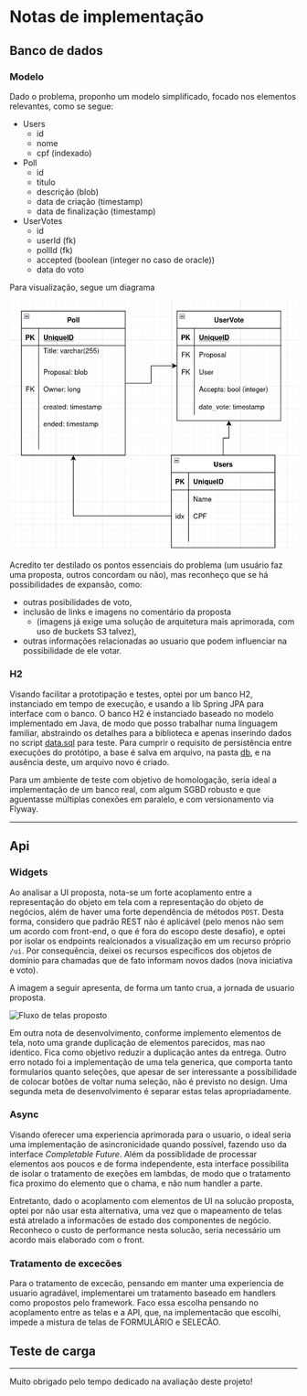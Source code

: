 # Notas de implementação 

## Banco de dados
### Modelo

Dado o problema, proponho um modelo simplificado, focado nos elementos relevantes, como se segue:

- Users
  - id
  - nome
  - cpf (indexado)
- Poll
  - id
  - titulo
  - descrição (blob)
  - data de criação (timestamp)
  - data de finalização (timestamp)
- UserVotes
  - id
  - userId (fk)
  - pollId (fk)
  - accepted (boolean (integer no caso de oracle))
  - data do voto

Para visualização, segue um diagrama

![Proposta de banco de dados](./db_proposal.png)

Acredito ter destilado os pontos essenciais do problema (um usuário faz uma proposta,
outros concordam ou não), mas reconheço que se há possibilidades de expansão, como:
- outras posibilidades de voto,
- inclusão de links e imagens no comentário da proposta
  - (imagens já exige uma solução de arquitetura mais aprimorada, com uso de buckets S3 talvez),
- outras informações relacionadas ao usuario que podem influenciar na possibilidade de ele votar.

### H2
Visando facilitar a prototipação e testes, optei por um banco H2, instanciado em
tempo de execução, e usando a lib Spring JPA para interface com o banco.
O banco H2 é instanciado baseado no modelo implementado em Java, de modo que posso 
trabalhar numa linguagem familiar, abstraindo os detalhes para a biblioteca e apenas 
inserindo dados no script [data.sql](../src/main/resources/data.sql) para teste.
Para cumprir o requisito de persistência entre execuções do protótipo, a base é salva 
em arquivo, na pasta [db](../db), e na ausência deste, um arquivo novo é criado.

Para um ambiente de teste com objetivo de homologação, seria ideal a implementação 
de um banco real, com algum SGBD robusto e que aguentasse múltiplas conexões em 
paralelo, e com versionamento via Flyway.

****

## Api
### Widgets
Ao analisar a UI proposta, nota-se um forte acoplamento entre a representação do 
objeto em tela com a representação do objeto de negócios, além de haver uma forte
dependência de métodos `POST`. Desta forma, considero que padrão REST não é aplicável 
(pelo menos não sem um acordo com front-end, o que é fora do escopo deste desafio),
e optei por isolar os endpoints realcionados a visualização em um recurso próprio `/ui`.
Por consequência, deixei os recursos específicos dos objetos de
domínio para chamadas que de fato informam novos dados (nova iniciativa e voto).

A imagem a seguir apresenta, de forma um tanto crua, a jornada de usuario proposta.

![Fluxo de telas proposto](./screen_flow.png)

Em outra nota de desenvolvimento, conforme implemento elementos de tela, noto uma grande
duplicação de elementos parecidos, mas nao identico. Fica como objetivo 
reduzir a duplicação antes da entrega.
Outro erro notado foi a implementação de uma tela generica, que comporta tanto
formularios quanto seleções, que apesar de ser interessante a possibilidade de 
colocar botões de voltar numa seleção, não é previsto no design. Uma segunda meta
de desenvolvimento é separar estas telas apropriadamente.


### Async
Visando oferecer uma experiencia aprimorada para o usuario, o ideal seria uma implementação de 
asincronicidade quando possível, fazendo uso da interface _Completable Future_. Além da 
possiblidade de processar elementos aos poucos e de forma independente,
esta interface possibilita de isolar o tratamento de exeções em lambdas, 
de modo que o tratamento fica proximo do elemento que o chama, e não num handler a parte.

Entretanto, dado o acoplamento com elementos de UI na solucão proposta, optei por não usar esta
alternativa, uma vez que o mapeamento de telas está atrelado a informacões de estado dos componentes de
negócio. Reconheco o custo de performance nesta solucão, seria necessário um acordo mais elaborado 
com o front.

### Tratamento de excecões
Para o tratamento de excecão, pensando em manter uma experiencia de usuario agradável,
implementarei um tratamento baseado em handlers como propostos pelo framework.
Faco essa escolha pensando no acoplamento entre as telas e a API, que, na implementacão
que escolhi, impede a mistura de telas de FORMULÁRIO e SELECÃO.

## Teste de carga

****

Muito obrigado pelo tempo dedicado na avaliação deste projeto!
